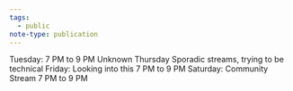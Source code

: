 ```yaml
---
tags:
  - public
note-type: publication
---
```


Tuesday:
    7 PM to 9 PM
    Unknown
Thursday
    Sporadic streams, trying to be technical
Friday: 
    Looking into this
    7 PM to 9 PM
Saturday:
    Community Stream
    7 PM to 9 PM